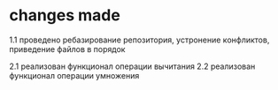 # changes made

1.1 проведено ребазирование репозитория, устронение конфликтов, приведение файлов в порядок

2.1 реализован функционал операции вычитания
2.2 реализован функционал операции умножения